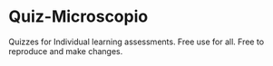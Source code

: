 # Quiz-Microscopio
Quizzes for Individual learning assessments. 
Free use for all.
Free to reproduce and make changes.
